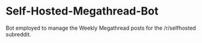 # Self-Hosted-Megathread-Bot
Bot employed to manage the Weekly Megathread posts for the /r/selfhosted subreddit.
